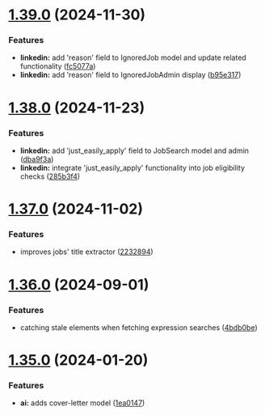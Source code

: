 # [1.39.0](https://github.com/ghorbani-mohammad/Social-Networks-Crawler/compare/v1.38.0...v1.39.0) (2024-11-30)


### Features

* **linkedin:** add 'reason' field to IgnoredJob model and update related functionality ([fc5077a](https://github.com/ghorbani-mohammad/Social-Networks-Crawler/commit/fc5077a22dd3c4964d22f43b1a6d4ba90fe710b4))
* **linkedin:** add 'reason' field to IgnoredJobAdmin display ([b95e317](https://github.com/ghorbani-mohammad/Social-Networks-Crawler/commit/b95e3172a9f6c68f4fb6e747a79d52a944ea2e04))



# [1.38.0](https://github.com/ghorbani-mohammad/Social-Networks-Crawler/compare/v1.37.0...v1.38.0) (2024-11-23)


### Features

* **linkedin:** add 'just_easily_apply' field to JobSearch model and admin ([dba9f3a](https://github.com/ghorbani-mohammad/Social-Networks-Crawler/commit/dba9f3a2264803e6dd509193f0cff9d81453158f))
* **linkedin:** integrate 'just_easily_apply' functionality into job eligibility checks ([285b3f4](https://github.com/ghorbani-mohammad/Social-Networks-Crawler/commit/285b3f43576a03f85ca9ae58685db5a5d7ce8b90))



# [1.37.0](https://github.com/ghorbani-mohammad/Social-Networks-Crawler/compare/v1.36.0...v1.37.0) (2024-11-02)


### Features

* improves jobs' title extractor ([2232894](https://github.com/ghorbani-mohammad/Social-Networks-Crawler/commit/2232894a9ed7d27c9f13ba90ac2847ac9cfbefb2))



# [1.36.0](https://github.com/ghorbani-mohammad/Social-Networks-Crawler/compare/v1.35.0...v1.36.0) (2024-09-01)


### Features

* catching stale elements when fetching expression searches ([4bdb0be](https://github.com/ghorbani-mohammad/Social-Networks-Crawler/commit/4bdb0be94ba4a128bf3b1ecef094a162af67b4af))



# [1.35.0](https://github.com/ghorbani-mohammad/Social-Networks-Crawler/compare/v1.34.1...v1.35.0) (2024-01-20)


### Features

* **ai:** adds cover-letter model ([1ea0147](https://github.com/ghorbani-mohammad/Social-Networks-Crawler/commit/1ea0147cfa7acac84633924c34bb1d7fa957e7b7))



